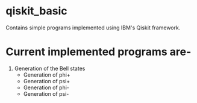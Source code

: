 # qiskit_basic
Contains simple programs implemented using IBM's Qiskit framework.

# Current implemented programs are-
1. Generation of the Bell states   
   - Generation of phi+   
   - Generation of psi+
   - Generation of phi-
   - Generation of psi-
